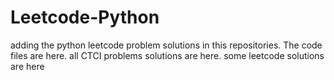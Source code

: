 # Leetcode-Python
adding the python leetcode problem solutions in this repositories. 
The code files are here.
all CTCI problems solutions are here.
some leetcode solutions are here















































































































































































































































































































































































































































































